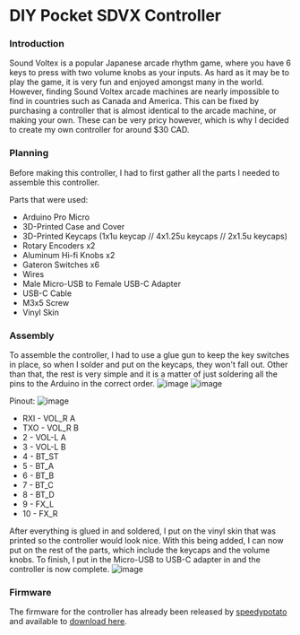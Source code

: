 # **DIY Pocket SDVX Controller**

### **Introduction**
Sound Voltex is a popular Japanese arcade rhythm game, where you have 6 keys to press with two volume knobs as your inputs. As hard as it may be to play the game, it is very fun and enjoyed amongst many in the world. However, finding Sound Voltex arcade machines are nearly impossible to find in countries such as Canada and America. This can be fixed by purchasing a controller that is almost identical to the arcade machine, or making your own. These can be very pricy however, which is why I decided to create my own controller for around $30 CAD. 

### **Planning**
Before making this controller, I had to first gather all the parts I needed to assemble this controller.

Parts that were used: 
* Arduino Pro Micro
* 3D-Printed Case and Cover
* 3D-Printed Keycaps (1x1u keycap // 4x1.25u keycaps // 2x1.5u keycaps)
* Rotary Encoders x2
* Aluminum Hi-fi Knobs x2
* Gateron Switches x6
* Wires 
* Male Micro-USB to Female USB-C Adapter
* USB-C Cable
* M3x5 Screw
* Vinyl Skin 

### **Assembly**
To assemble the controller, I had to use a glue gun to keep the key switches in place, so when I solder and put on the keycaps, they won't fall out. Other than that, the rest is very simple and it is a matter of just soldering all the pins to the Arduino in the correct order. 
![image](https://lh3.googleusercontent.com/XOGAE0GmSvKjP9Bun0le6m3CLfsrVP0JTR-WPZQ_iuiLuppPw9lsBe-sMhpa9xOCW8hoXqeKvxiJ7v-ypjjnBwFrgT5ErjMDAfq1uQhNmYIu1ks1fIv0wdswT2MXjhrgys5k0x_L_oKG8e8W_SMgM8lryZLfbB-yO9NAHk3YoGV5mpDg3LCtBI1jStVYLm7j6lgK9merbq2alVmM2uN5PJHKhVAGbRIcR23ls85pFER65Fjt2lF0j1_esaka6sXnJN9dhclpNrO9K4lRM-CejypmhMBjQgcAmh19ZqKc-CA9wY544JNA6FfA6joTfVuYH8FzGx3JOtv01BsHpabY2ZDqc8C_dJ5rptG2CvV9Z-Aa2-wCsHNmV70SAyADhtMfGCq7VOLhdOJn_le4j9bcsqO9mm3hE7wSiRd2KMEpQXIp_LF4Hyh95EaPJ6v37AN3Zrp3sm7xpYIGpSMW_GBjfB8g9STnJ5ZhUSpOAslKh9LVYi6w4PTjsKNrnAjO9w5fNPojizh4r5YLq4Ge-Y00JVqOblxoWqpQaCUrriswgmm2bpK575sdTQA9vVA5kRggHRn-aqGUWw76U458dwUlDiros5Gvu_MDr3t7D_9sK4CNLhU4IIbdO8rymUXRbaWHgQv7BUDSZAu85cu0v2sSI3HsRR2aafQr0DaUdFXodIn3f-a7WvnfTMIiZ_UgQlC5EMh_CRfARz_BK7e_6MMrAq9gCODRDvZqQR-n9K9N4LzBZ2JGnJ19ReZN7AWNIW3quB2MGWVHXver1Qog5el6tT-yqg0GMt1bypP9YXP-OGy4cdrc-RJ2rkQgcFJWhY-ZqXXE8PHQnf76NIVqrKS4KHHlDkspgpqhQLjey414zui4cKIYqRmiaNA1GXf3eOQ5rP6d8NOS68QJRxiQWLlpB7NuhBcPsIjBW-MYdUTTQbgRJg=w1158-h869-no?authuser=0)
![image](https://lh3.googleusercontent.com/VbPuChhCSd7_lyAP0ox0g9a4Qx51F3Nrhfd9n_Huc-Vc8NOB73K-hNmzB4-ZhEqMmrdPZNauS0g90lpt_1vbkmq1MzA2rKWPPrZqkmpsimxPM8m0ImkBmirVEPFwS_5FvMueI-0XmiYF8z76H-Vqh9ls2SCqjR7IjIHK6jwfW9O1PXVostno1lOdmuyAzAux-LMbdplRYRHJAFBzNGUSKm0OzTRhX1RPGlkDZv5FhNJrs0Q02Zh8N2t82VlcprXfTqL5RNpd21vm_rBhUP0YAxtflhr1SlF-pPGKag_EPuuFN7pHKZYMTjs4jzVWUDDbeuNzicr6tQVAXIKJvs9sGSF8EgkX-NgyDkkfEzFd6v4C5qhBMlenFHOiBGdWgaoMqzFu-kl-rWZOZSSysk2b_itfH4yPRLOYY2nRSXrq_Qq8OSHTz3jePLKbXgeFQxROhCQswWJk7tUw7rgi9C0y6ZyxZ0RcGN3ZQ64c3cwAunxeyYSc14g2C_0JxE_AKt6Ba6xlry-fQzuLn2cQOzazCR5Gqu25Q1GqoWMvn3JfPyYaiVNEgvftzdfaIJ6otGOJ03VCH0AmTClCzSK5CCvYYbrCqZv6eP7e9I9z8B9T6vjPL90kpaL9wKbRVYa8AMlJEi_RSIeqR-jPlo1qNozjOlW52aFLoH_nGesOZ3VDXQekeIAZ7alTVxEVnwgV4cvkVv1B_zga1vE9IPKamkvm3ww5Atm2lRlpORtXFEfE_r8214v4TlFbGQWcIB0EaiMoLXU5BbP-iSipHgOkmUgq-GClF36ylo8-cRbHzo9ThcuFYuQNJV-oaQFPYgOO0CQJIhGij-IpEfd1wYyEhPh6PTzGpbrFoZz_gdfKPej5UZ2UNlVYSVQMWOncD57XQw-yc_asw-F580xIxBRPLexlqGMIV1TeiGOhksPMilkr-VlPhg=w1328-h869-no?authuser=0)

Pinout: 
![image](https://user-images.githubusercontent.com/67884995/174512733-320b3090-c7c9-4b96-a728-2ff57a1596a4.png)

* RXI - VOL_R A
* TXO - VOL_R B
* 2 - VOL-L A
* 3 - VOL-L B 
* 4 - BT_ST
* 5 - BT_A
* 6 - BT_B
* 7 - BT_C
* 8 - BT_D
* 9 - FX_L
* 10 - FX_R

After everything is glued in and soldered, I put on the vinyl skin that was printed so the controller would look nice. With this being added, I can now put on the rest of the parts, which include the keycaps and the volume knobs. To finish, I put in the Micro-USB to USB-C adapter in and the controller is now complete. 
![image](https://lh3.googleusercontent.com/4mWgoHU3GAIZE5_lP4-tqn-n9VBtu7POByutxR-ZrM5z3CkwY8wKOft_iIw6PdnJSlwc80x_jjqEWEKiu3mDoHywBm8UPytiEsZP5NsKSYn3U6nC0PoxgkFxhybnJMhHD9r5wBe7Kad7_kohX7Zn_XNDIbx-OfhqapwZ6sa4MPn7S3QwXbq_sT3f5VPS8TSEWdZ2OBSsI6LZtfMs0-Grb67bgpWnSppOaqhsZO2_KdZmQd5613MQ5nkR641Y4Cqo1Fkulh5rgMVzCcVj4VVy7raBlVW2mK8S4XjmOEKE46dSUD0kHR1-w7BjbmmuuXpFlbW5MZD96k5VwwS206hxz7IMH_xiAQB6P3mNTq14SnQrfvQ6GBS5PNHOtjpFdOdl0wjDYww1uwMktWk7VSUueBWvt4plwZISjkFrHtFbEhy6M7JaRiWWFRhu8xiNdeLOr0capY5bVrISXoHsU-pLEVJ9puoAGPo2YmeFtl3VKYlc0M8G95-QCZBWlAyVFRhwdsISbD4djaWkg4ezeC4Dg7vgWlx_Yhk7ANkBygvXRQco1IeAFf4yNY2kxT4klf7UpdF7JKec9eChDAdy0ZTpKnJqfVgawRP3IMlOw17oJwM7f1OIBduY5ufANfy7tODCioNdjwveyzQPefvdZueknFJ9p4mpNd2cWCRyHWCwaq0hV_kl7naxplBSrVXKRMz5f9eN13GiAmYWqqIiLnPmyykwr3Wn1VhYyXPHdaP0c2IdWK067IIIdRdBb9Ouy9480FF_PieX97HsHjcH22HdQL1af7K6tgNheLY49JD3_bLGjRTZ1_00mxfU-4qHt3VQyyM9cqQdhJqIKx-PrTli-jARItuxiitduI9sUKyBh1qUc1ltavzNr02JJGCfQJNW5QGFFp97fEhVTNzpUHM4-rRAXJ_3foxjY44OvYH6I2i-Yg=w1355-h869-no?authuser=0)

### **Firmware**
The firmware for the controller has already been released by [speedypotato](https://github.com/speedypotato) and available to [download here](https://github.com/speedypotato/Pocket-SDVX).
